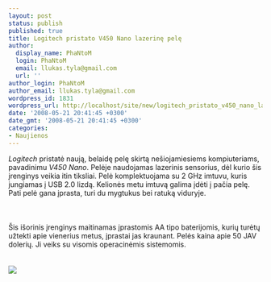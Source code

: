 ```yaml
---
layout: post
status: publish
published: true
title: Logitech pristato V450 Nano lazerinę pelę
author:
  display_name: PhaNtoM
  login: PhaNtoM
  email: llukas.tyla@gmail.com
  url: ''
author_login: PhaNtoM
author_email: llukas.tyla@gmail.com
wordpress_id: 1831
wordpress_url: http://localhost/site/new/logitech_pristato_v450_nano_lazerine_pele/
date: '2008-05-21 20:41:45 +0300'
date_gmt: '2008-05-21 20:41:45 +0300'
categories:
- Naujienos
---
```

<p><i>Logitech</i> pristatė naują, belaidę pelę skirtą nešiojamiesiems kompiuteriams, pavadinimu <i>V450 Nano</i>. Pelėje naudojamas lazerinis sensorius, dėl kurio šis įrenginys veikia itin tiksliai. Pelė komplektuojama su 2 GHz imtuvu, kuris jungiamas į USB 2.0 lizdą. Kelionės metu imtuvą galima įdėti į pačia pelę. Pati pelė gana įprasta, turi du mygtukus bei ratuką viduryje.<br />
<br><br />
<br>Šis išorinis įrenginys maitinamas įprastomis AA tipo baterijomis, kurių turėtų užtekti apie vienerius metus, įprastai jas kraunant. Pelės kaina apie 50 JAV dolerių. Ji veiks su visomis operacinėmis sistemomis.<br />
<br><br><img src="http://www.technews.lt/upl/Failai/logitechv450-lg.jpg"><br><br />
<br><br />
<br><br />
<br></p>
